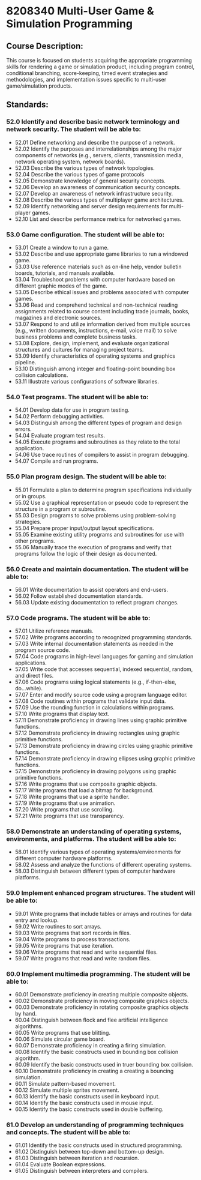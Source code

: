 # 8208340 Multi-User Game & Simulation Programming

## Course Description:

This course is focused on students acquiring the appropriate programming skills for rendering a game or simulation product, including program control, conditional branching, score-keeping, timed event strategies and methodologies, and implementation issues specific to multi-user game/simulation products.

## Standards:
### 52.0	Identify and describe basic network terminology and network security. The student will be able to:
- 52.01	Define networking and describe the purpose of a network.
- 52.02	Identify the purposes and interrelationships among the major components of networks (e.g., servers, clients, transmission media, network operating system, network boards). 
- 52.03	Describe the various types of network topologies.
- 52.04	Describe the various types of game protocols
- 52.05	Demonstrate knowledge of general security concepts. 
- 52.06	Develop an awareness of communication security concepts.
- 52.07	Develop an awareness of network infrastructure security.
- 52.08	Describe the various types of multiplayer game architectures.
- 52.09	Identify networking and server design requirements for multi-player games.
- 52.10	List and describe performance metrics for networked games.
### 53.0	Game configuration. The student will be able to:  
- 53.01	Create a window to run a game.
- 53.02	Describe and use appropriate game libraries to run a windowed game.
- 53.03	Use reference materials such as on-line help, vendor bulletin boards, tutorials, and manuals available.
- 53.04	Troubleshoot problems with computer hardware based on different graphic modes of the game.
- 53.05	Describe ethical issues and problems associated with computer games.
- 53.06	Read and comprehend technical and non-technical reading assignments related to course content including trade journals, books, magazines and electronic sources.
- 53.07	Respond to and utilize information derived from multiple sources (e.g., written documents, instructions, e-mail, voice mail) to solve business problems and complete business tasks.
- 53.08	Explore, design, implement, and evaluate organizational structures and cultures for managing project teams.
- 53.09	Identify characteristics of operating systems and graphics pipeline.
- 53.10	Distinguish among integer and floating-point bounding box collision calculations.
- 53.11	Illustrate various configurations of software libraries.
### 54.0	Test programs. The student will be able to:
- 54.01	Develop data for use in program testing.
- 54.02	Perform debugging activities.
- 54.03	Distinguish among the different types of program and design errors.
- 54.04	Evaluate program test results.
- 54.05	Execute programs and subroutines as they relate to the total application.
- 54.06	Use trace routines of compilers to assist in program debugging.
- 54.07	Compile and run programs. 
### 55.0	Plan program design. The student will be able to:  
- 55.01	Formulate a plan to determine program specifications individually or in groups.
- 55.02	Use a graphical representation or pseudo code to represent the structure in a program or subroutine.
- 55.03	Design programs to solve problems using problem-solving strategies.
- 55.04	Prepare proper input/output layout specifications.
- 55.05	Examine existing utility programs and subroutines for use with other programs.
- 55.06	Manually trace the execution of programs and verify that programs follow the logic of their design as documented.
### 56.0	Create and maintain documentation. The student will be able to:
- 56.01	Write documentation to assist operators and end-users.
- 56.02	Follow established documentation standards.
- 56.03	Update existing documentation to reflect program changes.
### 57.0	Code programs. The student will be able to:  
- 57.01	Utilize reference manuals.
- 57.02	Write programs according to recognized programming standards.
- 57.03	Write internal documentation statements as needed in the program source code.
- 57.04	Code programs in high-level languages for gaming and simulation applications.
- 57.05	Write code that accesses sequential, indexed sequential, random, and direct files.
- 57.06	Code programs using logical statements (e.g., if-then-else, do...while).
- 57.07	Enter and modify source code using a program language editor.
- 57.08	Code routines within programs that validate input data.
- 57.09	Use the rounding function in calculations within programs.
- 57.10	Write programs that display text.
- 57.11	Demonstrate proficiency in drawing lines using graphic primitive functions.
- 57.12	Demonstrate proficiency in drawing rectangles using graphic primitive functions.
- 57.13	Demonstrate proficiency in drawing circles using graphic primitive functions.
- 57.14	Demonstrate proficiency in drawing ellipses using graphic primitive functions.
- 57.15	Demonstrate proficiency in drawing polygons using graphic primitive functions.
- 57.16	Write programs that use composite graphic objects.
- 57.17	Write programs that load a bitmap for background.
- 57.18	Write programs that use a sprite handler.
- 57.19	Write programs that use animation.
- 57.20	Write programs that use scrolling.
- 57.21	Write programs that use transparency.
### 58.0	Demonstrate an understanding of operating systems, environments, and platforms. The student will be able to:
- 58.01	Identify various types of operating systems/environments for different computer hardware platforms.
- 58.02	Assess and analyze the functions of different operating systems.
- 58.03	Distinguish between different types of computer hardware platforms.
### 59.0	Implement enhanced program structures. The student will be able to:  
- 59.01	Write programs that include tables or arrays and routines for data entry and lookup.
- 59.02	Write routines to sort arrays.
- 59.03	Write programs that sort records in files.
- 59.04	Write programs to process transactions.
- 59.05	Write programs that use iteration. 
- 59.06	Write programs that read and write sequential files.
- 59.07	Write programs that read and write random files.
### 60.0	Implement multimedia programming. The student will be able to:  
- 60.01	Demonstrate proficiency in creating multiple composite objects. 
- 60.02	Demonstrate proficiency in moving composite graphics objects.
- 60.03	Demonstrate proficiency in rotating composite graphics objects by hand.
- 60.04	Distinguish between flock and flee artificial intelligence algorithms.
- 60.05	Write programs that use blitting.
- 60.06	Simulate circular game board.
- 60.07	Demonstrate proficiency in creating a firing simulation.
- 60.08	Identify the basic constructs used in bounding box collision algorithm.
- 60.09	Identify the basic constructs used in truer bounding box collision.
- 60.10	Demonstrate proficiency in creating a creating a bouncing simulation.
- 60.11	Simulate pattern-based movement.
- 60.12	Simulate multiple sprites movement.
- 60.13	Identify the basic constructs used in keyboard input.
- 60.14	Identify the basic constructs used in mouse input.
- 60.15	Identify the basic constructs used in double buffering.
### 61.0	Develop an understanding of programming techniques and concepts. The student will be able to:  
- 61.01	Identify the basic constructs used in structured programming.
- 61.02	Distinguish between top-down and bottom-up design.
- 61.03	Distinguish between iteration and recursion.
- 61.04	Evaluate Boolean expressions.
- 61.05	Distinguish between interpreters and compilers.
